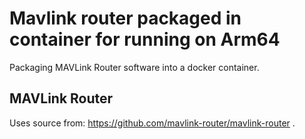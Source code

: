 # Mavlink router packaged in container for running on Arm64

Packaging MAVLink Router software into a docker container.

## MAVLink Router

Uses source from: https://github.com/mavlink-router/mavlink-router .


